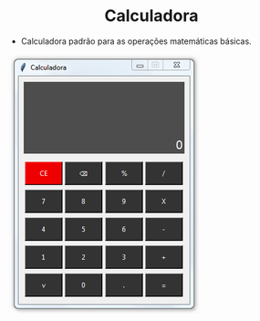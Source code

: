 <h1 align="center">Calculadora</h1>

- Calculadora padrão para as operações matemáticas básicas.

![Screenshot](https://github.com/AndrewVargas1991/Caculadora-Padrao/blob/main/imagens/Tela.png)
